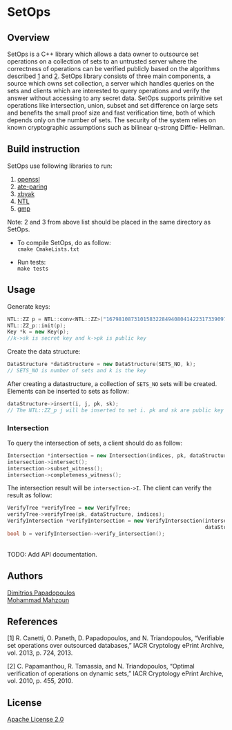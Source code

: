 # SetOps
## Overview
SetOps is a C++ library which allows a data owner to outsource set operations on a collection of sets to an untrusted server where the correctness of operations can be verified publicly based on the algorithms described [1](https://eprint.iacr.org/2013/724.pdf) and [2](https://eprint.iacr.org/2010/455.pdf).
SetOps library consists of three main components, a
source which owns set collection, a server which handles
queries on the sets and clients which are interested to query operations and verify the
answer without accessing to any secret data. SetOps supports primitive set operations
like intersection, union, subset and set difference on large sets and benefits the small proof
size and fast verification time, both of which depends only on the number of sets. The security
of the system relies on known cryptographic assumptions such as bilinear q-strong Diffie-
Hellman.

## Build instruction
SetOps use following libraries to run:
1. [openssl](https://www.openssl.org/)
2. [ate-paring](https://github.com/herumi/ate-pairing)
3. [xbyak](https://github.com/herumi/xbyak)
4. [NTL](http://www.shoup.net/ntl/doc/tour.html)
5. [gmp](https://gmplib.org/manual/C_002b_002b-Interface-General.html)


Note: 2 and 3 from above list should be placed in the same directory as SetOps.
<br>
* To compile SetOps, do as follow:<br>
```cmake CmakeLists.txt```

* Run tests: <br>
```make tests```

## Usage
Generate keys:
```cpp
NTL::ZZ p = NTL::conv<NTL::ZZ>("16798108731015832284940804142231733909759579603404752749028378864165570215949");
NTL::ZZ_p::init(p);
Key *k = new Key(p); 
//k->sk is secret key and k->pk is public key
```

Create the data structure:
```cpp
DataStructure *dataStructure = new DataStructure(SETS_NO, k);
// SETS_NO is number of sets and k is the key
```
After creating a datastructure, a collection of `SETS_NO` sets will be created. Elements can be inserted to sets as follow:
```cpp
dataStructure->insert(i, j, pk, sk);
// The NTL::ZZ_p j will be inserted to set i. pk and sk are public key and secret key
```

### Intersection
To query the intersection of sets, a client should do as follow:
```cpp
Intersection *intersection = new Intersection(indices, pk, dataStructure);
intersection->intersect();
intersection->subset_witness();
intersection->completeness_witness();
```
The intersection result will be `intersection->I`.
The client can verify the result as follow:
```cpp
VerifyTree *verifyTree = new VerifyTree;
verifyTree->verifyTree(pk, dataStructure, indices);
VerifyIntersection *verifyIntersection = new VerifyIntersection(intersection->I, intersection->W, intersection->Q,
                                                                dataStructure->AuthD, dataStructure->m, incdices);
bool b = verifyIntersection->verify_intersection();
```
<br>
TODO: Add API documentation.

## Authors

[Dimitrios Papadopoulos](https://www.cse.ust.hk/~dipapado/) <br>
[Mohammad Mahzoun](http://mahzoun.me/)

## References
[1] R. Canetti, O. Paneth, D. Papadopoulos, and N. Triandopoulos, “Verifiable set operations over
outsourced databases,” IACR Cryptology ePrint Archive, vol. 2013, p. 724, 2013.

[2] C. Papamanthou, R. Tamassia, and N. Triandopoulos, “Optimal verification of operations on
    dynamic sets,” IACR Cryptology ePrint Archive, vol. 2010, p. 455, 2010.
   

## License
[Apache License 2.0](https://github.com/mahzoun/setops/blob/master/LICENSE)